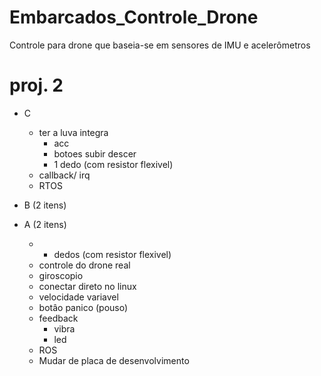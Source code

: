 # Embarcados_Controle_Drone
Controle para drone que baseia-se em sensores de IMU e acelerômetros 

# proj. 2

- C
    - ter a luva integra
       - acc
       - botoes subir descer
       - 1 dedo (com resistor flexivel)
    - callback/ irq
    - RTOS
    
- B (2 itens)
- A (2 itens)
    - + dedos (com resistor flexivel)
    - controle do drone real
    - giroscopio
    - conectar direto no linux
    - velocidade variavel
    - botâo panico (pouso)
    - feedback
        - vibra
        - led
    - ROS 
    - Mudar de placa de desenvolvimento

